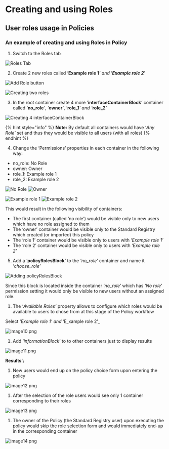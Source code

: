 # Creating and using Roles

## **User roles usage in Policies**

### **An example of creating and using Roles in Policy**

1. Switch to the Roles tab

![Roles Tab](../../../.gitbook/assets/0.png)

2. Create 2 new roles called ‘**Example role 1**_’ and_ ‘_**Example role 2**_’

![Add Role button](../../../.gitbook/assets/1.png)

![Creating two roles](../../../.gitbook/assets/2.png)

3. In the root container create 4 more ’**interfaceContainerBlock**_’_ container called ‘**no\_role**_’_, ‘**owner**_’_, ‘**role\_1**_’ and ‘_**role\_2**_’_

![Creating 4 interfaceContainerBlock](../../../.gitbook/assets/3.png)

{% hint style="info" %}
**Note:** By default all containers would have ‘_Any Role’_ set and thus they would be visible to all users (with all roles)
{% endhint %}

4. Change the ‘Permissions’ properties in each container in the following way:

* no\_role: No Role
* owner: Owner
* role\_1: Example role 1
* role\_2: Example role 2

![No Role](../../../.gitbook/assets/4.png) ![Owner](../../../.gitbook/assets/5.png)

![Example role 1](../../../.gitbook/assets/6.png) ![Example role 2](../../../.gitbook/assets/7.png)

This would result in the following visibility of containers:

* The first container (called ’no role’) would be visible only to new users which have no role assigned to them
* The ‘owner’ container would be visible only to the Standard Registry which created (or imported) this policy
* The ‘role 1’ container would be visible only to users with ‘_Example role 1’_
* The ‘role 2’ container would be visible only to users with ‘_Example role 2’_

5. Add a ‘**policyRolesBlock**_’_ to the ‘_no\_role’_ container and name it ‘_choose\_role’_

![Adding policyRolesBlock](../../../.gitbook/assets/8.png)

Since this block is located inside the container ‘_no\_role_’ which has ‘_No role_’ permission setting it would only be visible to new users without an assigned role.

1. The ‘_Available Roles’_ property allows to configure which roles would be available to users to chose from at this stage of the Policy workflow

Select ‘_Example role 1’ and_ ‘E_xample role 2’_

![image10.png](../../../.gitbook/assets/9.png)

1. Add ‘_informationBlock_’ to to other containers just to display results

![image11.png](../../../.gitbook/assets/10.png)

**Results**:\


1. New users would end up on the policy choice form upon entering the policy

![image12.png](<../../../.gitbook/assets/11 (1).png>)

1. After the selection of the role users would see only 1 container corresponding to their roles

![image13.png](<../../../.gitbook/assets/12 (1).png>)

1. The owner of the Policy (the Standard Registry user) upon executing the policy would skip the role selection form and would immediately end-up in the corresponding container

![image14.png](<../../../.gitbook/assets/13 (1).png>)
